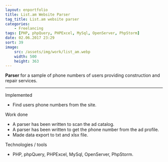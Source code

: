 ```yaml
---
layout: enportfolio
title: List.am Website Parser
tag_title: List.am website parser
categories:
    - Freelancing
tags: [PHP, phpQuery, PHPExcel, MySql, OpenServer, PhpStorm]
date: 02.06.2017 23:29
sort: 39
image: 
    src: /assets/img/work/list_am.webp 
    width: 500
    height: 363
---
```


**Parser** for a sample of phone numbers of users providing construction and repair services.

---

Implemented

* Find users phone numbers from the site.

Work done

* A parser has been written to scan the ad catalog.
* A parser has been written to get the phone number from the ad profile.
* Made data export to txt and xlsx file.

Technologies / tools

* PHP, phpQuery, PHPExcel, MySql, OpenServer, PhpStorm.
